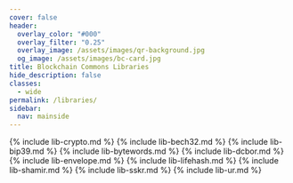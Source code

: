 ```yaml
---
cover: false
header:
  overlay_color: "#000"
  overlay_filter: "0.25"
  overlay_image: /assets/images/qr-background.jpg
  og_image: /assets/images/bc-card.jpg
title: Blockchain Commons Libraries
hide_description: false
classes:
  - wide
permalink: /libraries/
sidebar:
  nav: mainside
---
```

{% include lib-crypto.md %}
{% include lib-bech32.md %}
{% include lib-bip39.md %}
{% include lib-bytewords.md %}
{% include lib-dcbor.md %}
{% include lib-envelope.md %}
{% include lib-lifehash.md %}
{% include lib-shamir.md %}
{% include lib-sskr.md %}
{% include lib-ur.md %}

